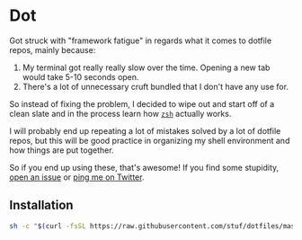 # Dot

Got struck with "framework fatigue" in regards what it comes to dotfile repos, mainly because:

 1. My terminal got really really slow over the time. Opening a new tab would take 5-10 seconds open.
 2. There's a lot of unnecessary cruft bundled that I don't have any use for.

So instead of fixing the problem, I decided to wipe out and start off of a clean slate and in the process learn how [`zsh`](https://en.wikipedia.org/wiki/Z_shell) actually works.

I will probably end up repeating a lot of mistakes solved by a lot of dotfile repos, but this will be good practice in organizing my shell environment and how things are put together.

So if you end up using these, that's awesome! If you find some stupidity, [open an issue](issues/) or [ping me on Twitter](https://twitter.com/piparkaq).

## Installation

```sh
sh -c "$(curl -fsSL https://raw.githubusercontent.com/stuf/dotfiles/master/install.sh)"
```

